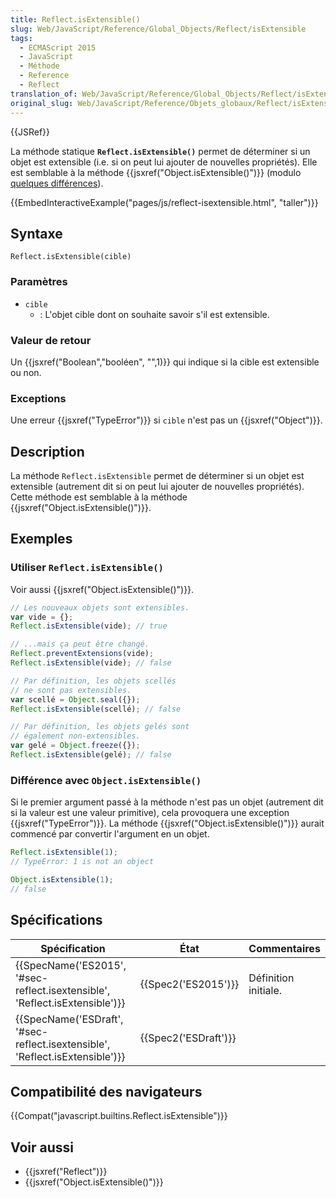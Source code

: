```yaml
---
title: Reflect.isExtensible()
slug: Web/JavaScript/Reference/Global_Objects/Reflect/isExtensible
tags:
  - ECMAScript 2015
  - JavaScript
  - Méthode
  - Reference
  - Reflect
translation_of: Web/JavaScript/Reference/Global_Objects/Reflect/isExtensible
original_slug: Web/JavaScript/Reference/Objets_globaux/Reflect/isExtensible
---
```

{{JSRef}}

La méthode statique **`Reflect.isExtensible()`** permet de déterminer si un objet est extensible (i.e. si on peut lui ajouter de nouvelles propriétés). Elle est semblable à la méthode {{jsxref("Object.isExtensible()")}} (modulo [quelques différences](#diffs)).

{{EmbedInteractiveExample("pages/js/reflect-isextensible.html", "taller")}}

## Syntaxe

    Reflect.isExtensible(cible)

### Paramètres

- `cible`
  - : L'objet cible dont on souhaite savoir s'il est extensible.

### Valeur de retour

Un {{jsxref("Boolean","booléen", "",1)}} qui indique si la cible est extensible ou non.

### Exceptions

Une erreur {{jsxref("TypeError")}} si `cible` n'est pas un {{jsxref("Object")}}.

## Description

La méthode `Reflect.isExtensible` permet de déterminer si un objet est extensible (autrement dit si on peut lui ajouter de nouvelles propriétés). Cette méthode est semblable à la méthode {{jsxref("Object.isExtensible()")}}.

## Exemples

### Utiliser `Reflect.isExtensible()`

Voir aussi {{jsxref("Object.isExtensible()")}}.

```js
// Les nouveaux objets sont extensibles.
var vide = {};
Reflect.isExtensible(vide); // true

// ...mais ça peut être changé.
Reflect.preventExtensions(vide);
Reflect.isExtensible(vide); // false

// Par définition, les objets scellés
// ne sont pas extensibles.
var scellé = Object.seal({});
Reflect.isExtensible(scellé); // false

// Par définition, les objets gelés sont
// également non-extensibles.
var gelé = Object.freeze({});
Reflect.isExtensible(gelé); // false
```

### Différence avec `Object.isExtensible()`

Si le premier argument passé à la méthode n'est pas un objet (autrement dit si la valeur est une valeur primitive), cela provoquera une exception {{jsxref("TypeError")}}. La méthode {{jsxref("Object.isExtensible()")}} aurait commencé par convertir l'argument en un objet.

```js
Reflect.isExtensible(1);
// TypeError: 1 is not an object

Object.isExtensible(1);
// false
```

## Spécifications

| Spécification                                                                                        | État                         | Commentaires         |
| ---------------------------------------------------------------------------------------------------- | ---------------------------- | -------------------- |
| {{SpecName('ES2015', '#sec-reflect.isextensible', 'Reflect.isExtensible')}} | {{Spec2('ES2015')}}     | Définition initiale. |
| {{SpecName('ESDraft', '#sec-reflect.isextensible', 'Reflect.isExtensible')}} | {{Spec2('ESDraft')}} |                      |

## Compatibilité des navigateurs

{{Compat("javascript.builtins.Reflect.isExtensible")}}

## Voir aussi

- {{jsxref("Reflect")}}
- {{jsxref("Object.isExtensible()")}}
